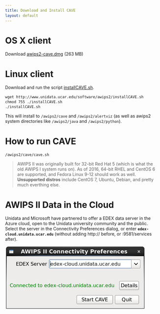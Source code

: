 ```yaml
---
title: Download and Install CAVE
layout: default
---
```



# OS X client

Download [awips2-cave.dmg](http://www.unidata.ucar.edu/downloads/awips2/awips2-cave.dmg) (263 MB)


# Linux client

Download and run the script [installCAVE.sh](http://www.unidata.ucar.edu/software/awips2/installCAVE.sh).

    wget http://www.unidata.ucar.edu/software/awips2/installCAVE.sh
    chmod 755 ./installCAVE.sh
    ./installCAVE.sh

This will install to `/awips2/cave` and `/awips2/alertviz` (as well as awips2 system directories like `/awips2/java` and `/awips2/python`).

# How to run CAVE

    /awips2/cave/cave.sh

> AWIPS II was originally built for 32-bit Red Hat 5 (which is what the old AWIPS I system runs on).  As of 2016, 64-bit RHEL and CentOS 6 are supported, and Fedora Linux 9-12 should work as well.   **Unsupported distros** include CentOS 7, Ubuntu, Debian, and pretty much everthing else.

# AWIPS II Data in the Cloud

Unidata and Microsoft have partnered to offer a EDEX data server in the Azure cloud, open to the Unidata university community and the public.  Select the server in the Connectivity Preferences dialog, or enter **`edex-cloud.unidata.ucar.edu`** (without adding http:// before, or :9581/services after).

![EDEX in the cloud](../images/boEbFSf28t.gif)


